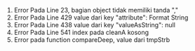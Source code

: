 1. Error Pada Line 23, bagian object tidak memiliki tanda "," 
2. Error Pada Line 429 value dari key "attribute": Format String
3. Error Pada Line 438 value dari key "valueAsString": null
4. Error Pada Line 541 index pada cleanA kosong
5. Error pada function compareDeep, value dari  tmpStrb